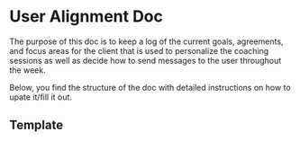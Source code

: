 # User Alignment Doc
The purpose of this doc is to keep a log of the current goals, agreements, and focus areas for the client that is used to personalize the coaching sessions as well as decide how to send messages to the user throughout the week.

Below, you find the structure of the doc with detailed instructions on how to upate it/fill it out.

## Template
<template>
<objective>
Current goal: specific, measurable, time-bound.
Why it matters: the core motivator driving this goal.
Success criteria: what observable outcome tells us we've succeeded?
</objective>

<current-reality>
Where they are today: Brief snapshot vs. the goal.
Key metrics: Numbers or qualitative markers that matter.
Recent win: Most significant progress made.
Recent setback: Biggest challenge or obstacle encountered.
</current-reality>

<what-drives-them>
Core motivators: What energizes and excites them.
Values in action: Top 2-3 values that guide their decisions.
Peak performance: When and how they do their best work.
</what-drives-them>

<what-stops-them>
Main external blocker: Biggest external obstacle.
Main internal blocker: Primary limiting belief or fear.
Trigger situations: Specific circumstances that derail progress.
Negative self-talk: Key phrases they use against themselves.
</what-stops-them>

<strengths-to-leverage>
Natural strengths: What they excel at without effort.
Past successes: How they've overcome similar challenges before.
Available resources: People, tools, or assets they can tap into.
</strengths-to-leverage>

<communication-style>
Preferred approach: Direct/Supportive/Challenging (pick one primary).
Best times: When they're most receptive to messages.
What motivates: Language and approaches that energize them.
What shuts them down: Communication that triggers resistance.
Notification frequency: How often they want to hear from AI coach.
</communication-style>

<action-focus>
Primary focus: The #1 area of development right now.
Next 2 weeks: Specific actions with deadlines.
Key milestone: Next major checkpoint (1-3 months).
Success ritual: Daily practice that supports their goal.
</action-focus>

<accountability>
Progress tracking: How we measure what's working.
Check-in rhythm: Frequency and format of progress reviews.
Escalation trigger: Warning sign that indicates need for intervention.
Recovery approach: How to get back on track after setbacks.
</accountability>

<coaching-intel>
What works: Proven strategies and approaches for this client.
What doesn't work: Approaches that have failed or backfired.
Breakthrough moments: Key insights or turning points.
AI response patterns: How they typically engage with coaching messages.
</coaching-intel>
</template>
